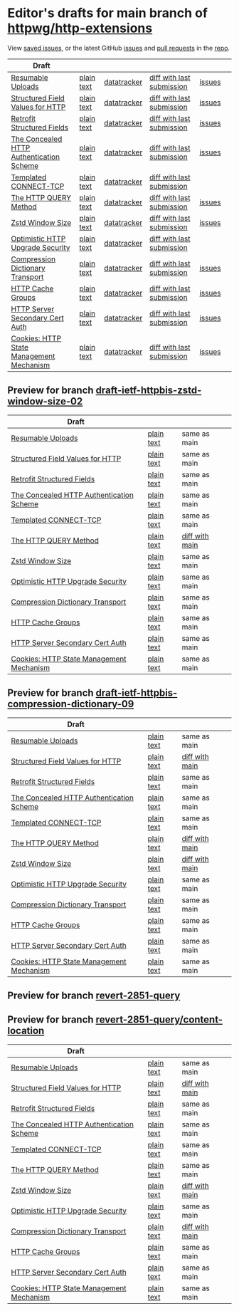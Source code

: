 # Editor's drafts for main branch of [httpwg/http-extensions](https://github.com/httpwg/http-extensions)

View [saved issues](issues.html), or the latest GitHub [issues](https://github.com/httpwg/http-extensions/issues) and [pull requests](https://github.com/httpwg/http-extensions/pulls) in the [repo](https://github.com/httpwg/http-extensions).

| Draft |     |     |     |     |     |
| ----- | --- | --- | --- | --- | --- |
| [Resumable Uploads](./draft-ietf-httpbis-resumable-upload.html "Resumable Uploads for HTTP (HTML)") | [plain text](./draft-ietf-httpbis-resumable-upload.txt "Resumable Uploads for HTTP (Text)") | [datatracker](https://datatracker.ietf.org/doc/draft-ietf-httpbis-resumable-upload "Datatracker for draft-ietf-httpbis-resumable-upload") | [diff with last submission](https://author-tools.ietf.org/api/iddiff?doc_1=draft-ietf-httpbis-resumable-upload&url_2=https://httpwg.github.io/http-extensions/draft-ietf-httpbis-resumable-upload.txt) | [issues](https://github.com/httpwg/http-extensions/labels/resumable-upload) |
| [Structured Field Values for HTTP](./draft-ietf-httpbis-sfbis.html "Structured Field Values for HTTP (HTML)") | [plain text](./draft-ietf-httpbis-sfbis.txt "Structured Field Values for HTTP (Text)") | [datatracker](https://datatracker.ietf.org/doc/draft-ietf-httpbis-sfbis "Datatracker for draft-ietf-httpbis-sfbis") | [diff with last submission](https://author-tools.ietf.org/api/iddiff?doc_1=draft-ietf-httpbis-sfbis&url_2=https://httpwg.github.io/http-extensions/draft-ietf-httpbis-sfbis.txt) | [issues](https://github.com/httpwg/http-extensions/labels/header-structure) |
| [Retrofit Structured Fields](./draft-ietf-httpbis-retrofit.html "Retrofit Structured Fields for HTTP (HTML)") | [plain text](./draft-ietf-httpbis-retrofit.txt "Retrofit Structured Fields for HTTP (Text)") | [datatracker](https://datatracker.ietf.org/doc/draft-ietf-httpbis-retrofit "Datatracker for draft-ietf-httpbis-retrofit") | [diff with last submission](https://author-tools.ietf.org/api/iddiff?doc_1=draft-ietf-httpbis-retrofit&url_2=https://httpwg.github.io/http-extensions/draft-ietf-httpbis-retrofit.txt) | [issues](https://github.com/httpwg/http-extensions/labels/retrofit) |
| [The Concealed HTTP Authentication Scheme](./draft-ietf-httpbis-unprompted-auth.html "The Concealed HTTP Authentication Scheme (HTML)") | [plain text](./draft-ietf-httpbis-unprompted-auth.txt "The Concealed HTTP Authentication Scheme (Text)") | [datatracker](https://datatracker.ietf.org/doc/draft-ietf-httpbis-unprompted-auth "Datatracker for draft-ietf-httpbis-unprompted-auth") | [diff with last submission](https://author-tools.ietf.org/api/iddiff?doc_1=draft-ietf-httpbis-unprompted-auth&url_2=https://httpwg.github.io/http-extensions/draft-ietf-httpbis-unprompted-auth.txt) | [issues](https://github.com/httpwg/http-extensions/labels/unprompted-auth) |
| [Templated CONNECT-TCP](./draft-ietf-httpbis-connect-tcp.html "Template-Driven HTTP CONNECT Proxying for TCP (HTML)") | [plain text](./draft-ietf-httpbis-connect-tcp.txt "Template-Driven HTTP CONNECT Proxying for TCP (Text)") | [datatracker](https://datatracker.ietf.org/doc/draft-ietf-httpbis-connect-tcp "Datatracker for draft-ietf-httpbis-connect-tcp") | [diff with last submission](https://author-tools.ietf.org/api/iddiff?doc_1=draft-ietf-httpbis-connect-tcp&url_2=https://httpwg.github.io/http-extensions/draft-ietf-httpbis-connect-tcp.txt) |  |
| [The HTTP QUERY Method](./draft-ietf-httpbis-safe-method-w-body.html "The HTTP QUERY Method (HTML)") | [plain text](./draft-ietf-httpbis-safe-method-w-body.txt "The HTTP QUERY Method (Text)") | [datatracker](https://datatracker.ietf.org/doc/draft-ietf-httpbis-safe-method-w-body "Datatracker for draft-ietf-httpbis-safe-method-w-body") | [diff with last submission](https://author-tools.ietf.org/api/iddiff?doc_1=draft-ietf-httpbis-safe-method-w-body&url_2=https://httpwg.github.io/http-extensions/draft-ietf-httpbis-safe-method-w-body.txt) | [issues](https://github.com/httpwg/http-extensions/labels/safe-method-w-body) |
| [Zstd Window Size](./draft-ietf-httpbis-zstd-window-size.html "Window Sizing for Zstandard Content Encoding (HTML)") | [plain text](./draft-ietf-httpbis-zstd-window-size.txt "Window Sizing for Zstandard Content Encoding (Text)") | [datatracker](https://datatracker.ietf.org/doc/draft-ietf-httpbis-zstd-window-size "Datatracker for draft-ietf-httpbis-zstd-window-size") | [diff with last submission](https://author-tools.ietf.org/api/iddiff?doc_1=draft-ietf-httpbis-zstd-window-size&url_2=https://httpwg.github.io/http-extensions/draft-ietf-httpbis-zstd-window-size.txt) | [issues](https://github.com/httpwg/http-extensions/labels/zstd-window-size) |
| [Optimistic HTTP Upgrade Security](./draft-ietf-httpbis-optimistic-upgrade.html "Security Considerations for Optimistic Use of HTTP Upgrade (HTML)") | [plain text](./draft-ietf-httpbis-optimistic-upgrade.txt "Security Considerations for Optimistic Use of HTTP Upgrade (Text)") | [datatracker](https://datatracker.ietf.org/doc/draft-ietf-httpbis-optimistic-upgrade "Datatracker for draft-ietf-httpbis-optimistic-upgrade") | [diff with last submission](https://author-tools.ietf.org/api/iddiff?doc_1=draft-ietf-httpbis-optimistic-upgrade&url_2=https://httpwg.github.io/http-extensions/draft-ietf-httpbis-optimistic-upgrade.txt) |  |
| [Compression Dictionary Transport](./draft-ietf-httpbis-compression-dictionary.html "Compression Dictionary Transport (HTML)") | [plain text](./draft-ietf-httpbis-compression-dictionary.txt "Compression Dictionary Transport (Text)") | [datatracker](https://datatracker.ietf.org/doc/draft-ietf-httpbis-compression-dictionary "Datatracker for draft-ietf-httpbis-compression-dictionary") | [diff with last submission](https://author-tools.ietf.org/api/iddiff?doc_1=draft-ietf-httpbis-compression-dictionary&url_2=https://httpwg.github.io/http-extensions/draft-ietf-httpbis-compression-dictionary.txt) | [issues](https://github.com/httpwg/http-extensions/labels/compression-dictionary) |
| [HTTP Cache Groups](./draft-ietf-httpbis-cache-groups.html "HTTP Cache Groups (HTML)") | [plain text](./draft-ietf-httpbis-cache-groups.txt "HTTP Cache Groups (Text)") | [datatracker](https://datatracker.ietf.org/doc/draft-ietf-httpbis-cache-groups "Datatracker for draft-ietf-httpbis-cache-groups") | [diff with last submission](https://author-tools.ietf.org/api/iddiff?doc_1=draft-ietf-httpbis-cache-groups&url_2=https://httpwg.github.io/http-extensions/draft-ietf-httpbis-cache-groups.txt) | [issues](https://github.com/httpwg/http-extensions/labels/cache-groups) |
| [HTTP Server Secondary Cert Auth](./draft-ietf-httpbis-secondary-server-certs.html "Secondary Certificate Authentication of HTTP Servers (HTML)") | [plain text](./draft-ietf-httpbis-secondary-server-certs.txt "Secondary Certificate Authentication of HTTP Servers (Text)") | [datatracker](https://datatracker.ietf.org/doc/draft-ietf-httpbis-secondary-server-certs "Datatracker for draft-ietf-httpbis-secondary-server-certs") | [diff with last submission](https://author-tools.ietf.org/api/iddiff?doc_1=draft-ietf-httpbis-secondary-server-certs&url_2=https://httpwg.github.io/http-extensions/draft-ietf-httpbis-secondary-server-certs.txt) | [issues](https://github.com/httpwg/http-extensions/labels/secondary-server-certs) |
| [Cookies: HTTP State Management Mechanism](./draft-ietf-httpbis-rfc6265bis.html "Cookies: HTTP State Management Mechanism (HTML)") | [plain text](./draft-ietf-httpbis-rfc6265bis.txt "Cookies: HTTP State Management Mechanism (Text)") | [datatracker](https://datatracker.ietf.org/doc/draft-ietf-httpbis-rfc6265bis "Datatracker for draft-ietf-httpbis-rfc6265bis") | [diff with last submission](https://author-tools.ietf.org/api/iddiff?doc_1=draft-ietf-httpbis-rfc6265bis&url_2=https://httpwg.github.io/http-extensions/draft-ietf-httpbis-rfc6265bis.txt) | [issues](https://github.com/httpwg/http-extensions/labels/6265bis) |

## Preview for branch [draft-ietf-httpbis-zstd-window-size-02](draft-ietf-httpbis-zstd-window-size-02)

| Draft |     |     |     |
| ----- | --- | --- | --- |
| [Resumable Uploads](draft-ietf-httpbis-zstd-window-size-02/draft-ietf-httpbis-resumable-upload.html "Resumable Uploads for HTTP (HTML)") | [plain text](draft-ietf-httpbis-zstd-window-size-02/draft-ietf-httpbis-resumable-upload.txt "Resumable Uploads for HTTP (Text)") | same as main |
| [Structured Field Values for HTTP](draft-ietf-httpbis-zstd-window-size-02/draft-ietf-httpbis-sfbis.html "Structured Field Values for HTTP (HTML)") | [plain text](draft-ietf-httpbis-zstd-window-size-02/draft-ietf-httpbis-sfbis.txt "Structured Field Values for HTTP (Text)") | same as main |
| [Retrofit Structured Fields](draft-ietf-httpbis-zstd-window-size-02/draft-ietf-httpbis-retrofit.html "Retrofit Structured Fields for HTTP (HTML)") | [plain text](draft-ietf-httpbis-zstd-window-size-02/draft-ietf-httpbis-retrofit.txt "Retrofit Structured Fields for HTTP (Text)") | same as main |
| [The Concealed HTTP Authentication Scheme](draft-ietf-httpbis-zstd-window-size-02/draft-ietf-httpbis-unprompted-auth.html "The Concealed HTTP Authentication Scheme (HTML)") | [plain text](draft-ietf-httpbis-zstd-window-size-02/draft-ietf-httpbis-unprompted-auth.txt "The Concealed HTTP Authentication Scheme (Text)") | same as main |
| [Templated CONNECT-TCP](draft-ietf-httpbis-zstd-window-size-02/draft-ietf-httpbis-connect-tcp.html "Template-Driven HTTP CONNECT Proxying for TCP (HTML)") | [plain text](draft-ietf-httpbis-zstd-window-size-02/draft-ietf-httpbis-connect-tcp.txt "Template-Driven HTTP CONNECT Proxying for TCP (Text)") | same as main |
| [The HTTP QUERY Method](draft-ietf-httpbis-zstd-window-size-02/draft-ietf-httpbis-safe-method-w-body.html "The HTTP QUERY Method (HTML)") | [plain text](draft-ietf-httpbis-zstd-window-size-02/draft-ietf-httpbis-safe-method-w-body.txt "The HTTP QUERY Method (Text)") | [diff with main](https://author-tools.ietf.org/api/iddiff?url_1=https://httpwg.github.io/http-extensions/draft-ietf-httpbis-safe-method-w-body.txt&url_2=https://httpwg.github.io/http-extensions/draft-ietf-httpbis-zstd-window-size-02/draft-ietf-httpbis-safe-method-w-body.txt) |
| [Zstd Window Size](draft-ietf-httpbis-zstd-window-size-02/draft-ietf-httpbis-zstd-window-size.html "Window Sizing for Zstandard Content Encoding (HTML)") | [plain text](draft-ietf-httpbis-zstd-window-size-02/draft-ietf-httpbis-zstd-window-size.txt "Window Sizing for Zstandard Content Encoding (Text)") | same as main |
| [Optimistic HTTP Upgrade Security](draft-ietf-httpbis-zstd-window-size-02/draft-ietf-httpbis-optimistic-upgrade.html "Security Considerations for Optimistic Use of HTTP Upgrade (HTML)") | [plain text](draft-ietf-httpbis-zstd-window-size-02/draft-ietf-httpbis-optimistic-upgrade.txt "Security Considerations for Optimistic Use of HTTP Upgrade (Text)") | same as main |
| [Compression Dictionary Transport](draft-ietf-httpbis-zstd-window-size-02/draft-ietf-httpbis-compression-dictionary.html "Compression Dictionary Transport (HTML)") | [plain text](draft-ietf-httpbis-zstd-window-size-02/draft-ietf-httpbis-compression-dictionary.txt "Compression Dictionary Transport (Text)") | same as main |
| [HTTP Cache Groups](draft-ietf-httpbis-zstd-window-size-02/draft-ietf-httpbis-cache-groups.html "HTTP Cache Groups (HTML)") | [plain text](draft-ietf-httpbis-zstd-window-size-02/draft-ietf-httpbis-cache-groups.txt "HTTP Cache Groups (Text)") | same as main |
| [HTTP Server Secondary Cert Auth](draft-ietf-httpbis-zstd-window-size-02/draft-ietf-httpbis-secondary-server-certs.html "Secondary Certificate Authentication of HTTP Servers (HTML)") | [plain text](draft-ietf-httpbis-zstd-window-size-02/draft-ietf-httpbis-secondary-server-certs.txt "Secondary Certificate Authentication of HTTP Servers (Text)") | same as main |
| [Cookies: HTTP State Management Mechanism](draft-ietf-httpbis-zstd-window-size-02/draft-ietf-httpbis-rfc6265bis.html "Cookies: HTTP State Management Mechanism (HTML)") | [plain text](draft-ietf-httpbis-zstd-window-size-02/draft-ietf-httpbis-rfc6265bis.txt "Cookies: HTTP State Management Mechanism (Text)") | same as main |

## Preview for branch [draft-ietf-httpbis-compression-dictionary-09](draft-ietf-httpbis-compression-dictionary-09)

| Draft |     |     |     |
| ----- | --- | --- | --- |
| [Resumable Uploads](draft-ietf-httpbis-compression-dictionary-09/draft-ietf-httpbis-resumable-upload.html "Resumable Uploads for HTTP (HTML)") | [plain text](draft-ietf-httpbis-compression-dictionary-09/draft-ietf-httpbis-resumable-upload.txt "Resumable Uploads for HTTP (Text)") | same as main |
| [Structured Field Values for HTTP](draft-ietf-httpbis-compression-dictionary-09/draft-ietf-httpbis-sfbis.html "Structured Field Values for HTTP (HTML)") | [plain text](draft-ietf-httpbis-compression-dictionary-09/draft-ietf-httpbis-sfbis.txt "Structured Field Values for HTTP (Text)") | [diff with main](https://author-tools.ietf.org/api/iddiff?url_1=https://httpwg.github.io/http-extensions/draft-ietf-httpbis-sfbis.txt&url_2=https://httpwg.github.io/http-extensions/draft-ietf-httpbis-compression-dictionary-09/draft-ietf-httpbis-sfbis.txt) |
| [Retrofit Structured Fields](draft-ietf-httpbis-compression-dictionary-09/draft-ietf-httpbis-retrofit.html "Retrofit Structured Fields for HTTP (HTML)") | [plain text](draft-ietf-httpbis-compression-dictionary-09/draft-ietf-httpbis-retrofit.txt "Retrofit Structured Fields for HTTP (Text)") | same as main |
| [The Concealed HTTP Authentication Scheme](draft-ietf-httpbis-compression-dictionary-09/draft-ietf-httpbis-unprompted-auth.html "The Concealed HTTP Authentication Scheme (HTML)") | [plain text](draft-ietf-httpbis-compression-dictionary-09/draft-ietf-httpbis-unprompted-auth.txt "The Concealed HTTP Authentication Scheme (Text)") | same as main |
| [Templated CONNECT-TCP](draft-ietf-httpbis-compression-dictionary-09/draft-ietf-httpbis-connect-tcp.html "Template-Driven HTTP CONNECT Proxying for TCP (HTML)") | [plain text](draft-ietf-httpbis-compression-dictionary-09/draft-ietf-httpbis-connect-tcp.txt "Template-Driven HTTP CONNECT Proxying for TCP (Text)") | same as main |
| [The HTTP QUERY Method](draft-ietf-httpbis-compression-dictionary-09/draft-ietf-httpbis-safe-method-w-body.html "The HTTP QUERY Method (HTML)") | [plain text](draft-ietf-httpbis-compression-dictionary-09/draft-ietf-httpbis-safe-method-w-body.txt "The HTTP QUERY Method (Text)") | [diff with main](https://author-tools.ietf.org/api/iddiff?url_1=https://httpwg.github.io/http-extensions/draft-ietf-httpbis-safe-method-w-body.txt&url_2=https://httpwg.github.io/http-extensions/draft-ietf-httpbis-compression-dictionary-09/draft-ietf-httpbis-safe-method-w-body.txt) |
| [Zstd Window Size](draft-ietf-httpbis-compression-dictionary-09/draft-ietf-httpbis-zstd-window-size.html "Window Sizing for Zstandard Content Encoding (HTML)") | [plain text](draft-ietf-httpbis-compression-dictionary-09/draft-ietf-httpbis-zstd-window-size.txt "Window Sizing for Zstandard Content Encoding (Text)") | [diff with main](https://author-tools.ietf.org/api/iddiff?url_1=https://httpwg.github.io/http-extensions/draft-ietf-httpbis-zstd-window-size.txt&url_2=https://httpwg.github.io/http-extensions/draft-ietf-httpbis-compression-dictionary-09/draft-ietf-httpbis-zstd-window-size.txt) |
| [Optimistic HTTP Upgrade Security](draft-ietf-httpbis-compression-dictionary-09/draft-ietf-httpbis-optimistic-upgrade.html "Security Considerations for Optimistic Use of HTTP Upgrade (HTML)") | [plain text](draft-ietf-httpbis-compression-dictionary-09/draft-ietf-httpbis-optimistic-upgrade.txt "Security Considerations for Optimistic Use of HTTP Upgrade (Text)") | same as main |
| [Compression Dictionary Transport](draft-ietf-httpbis-compression-dictionary-09/draft-ietf-httpbis-compression-dictionary.html "Compression Dictionary Transport (HTML)") | [plain text](draft-ietf-httpbis-compression-dictionary-09/draft-ietf-httpbis-compression-dictionary.txt "Compression Dictionary Transport (Text)") | same as main |
| [HTTP Cache Groups](draft-ietf-httpbis-compression-dictionary-09/draft-ietf-httpbis-cache-groups.html "HTTP Cache Groups (HTML)") | [plain text](draft-ietf-httpbis-compression-dictionary-09/draft-ietf-httpbis-cache-groups.txt "HTTP Cache Groups (Text)") | same as main |
| [HTTP Server Secondary Cert Auth](draft-ietf-httpbis-compression-dictionary-09/draft-ietf-httpbis-secondary-server-certs.html "Secondary Certificate Authentication of HTTP Servers (HTML)") | [plain text](draft-ietf-httpbis-compression-dictionary-09/draft-ietf-httpbis-secondary-server-certs.txt "Secondary Certificate Authentication of HTTP Servers (Text)") | same as main |
| [Cookies: HTTP State Management Mechanism](draft-ietf-httpbis-compression-dictionary-09/draft-ietf-httpbis-rfc6265bis.html "Cookies: HTTP State Management Mechanism (HTML)") | [plain text](draft-ietf-httpbis-compression-dictionary-09/draft-ietf-httpbis-rfc6265bis.txt "Cookies: HTTP State Management Mechanism (Text)") | same as main |

## Preview for branch [revert-2851-query](revert-2851-query)

## Preview for branch [revert-2851-query/content-location](revert-2851-query/content-location)

| Draft |     |     |     |
| ----- | --- | --- | --- |
| [Resumable Uploads](revert-2851-query/content-location/draft-ietf-httpbis-resumable-upload.html "Resumable Uploads for HTTP (HTML)") | [plain text](revert-2851-query/content-location/draft-ietf-httpbis-resumable-upload.txt "Resumable Uploads for HTTP (Text)") | same as main |
| [Structured Field Values for HTTP](revert-2851-query/content-location/draft-ietf-httpbis-sfbis.html "Structured Field Values for HTTP (HTML)") | [plain text](revert-2851-query/content-location/draft-ietf-httpbis-sfbis.txt "Structured Field Values for HTTP (Text)") | [diff with main](https://author-tools.ietf.org/api/iddiff?url_1=https://httpwg.github.io/http-extensions/draft-ietf-httpbis-sfbis.txt&url_2=https://httpwg.github.io/http-extensions/revert-2851-query/content-location/draft-ietf-httpbis-sfbis.txt) |
| [Retrofit Structured Fields](revert-2851-query/content-location/draft-ietf-httpbis-retrofit.html "Retrofit Structured Fields for HTTP (HTML)") | [plain text](revert-2851-query/content-location/draft-ietf-httpbis-retrofit.txt "Retrofit Structured Fields for HTTP (Text)") | same as main |
| [The Concealed HTTP Authentication Scheme](revert-2851-query/content-location/draft-ietf-httpbis-unprompted-auth.html "The Concealed HTTP Authentication Scheme (HTML)") | [plain text](revert-2851-query/content-location/draft-ietf-httpbis-unprompted-auth.txt "The Concealed HTTP Authentication Scheme (Text)") | same as main |
| [Templated CONNECT-TCP](revert-2851-query/content-location/draft-ietf-httpbis-connect-tcp.html "Template-Driven HTTP CONNECT Proxying for TCP (HTML)") | [plain text](revert-2851-query/content-location/draft-ietf-httpbis-connect-tcp.txt "Template-Driven HTTP CONNECT Proxying for TCP (Text)") | same as main |
| [The HTTP QUERY Method](revert-2851-query/content-location/draft-ietf-httpbis-safe-method-w-body.html "The HTTP QUERY Method (HTML)") | [plain text](revert-2851-query/content-location/draft-ietf-httpbis-safe-method-w-body.txt "The HTTP QUERY Method (Text)") | same as main |
| [Zstd Window Size](revert-2851-query/content-location/draft-ietf-httpbis-zstd-window-size.html "Window Sizing for Zstandard Content Encoding (HTML)") | [plain text](revert-2851-query/content-location/draft-ietf-httpbis-zstd-window-size.txt "Window Sizing for Zstandard Content Encoding (Text)") | [diff with main](https://author-tools.ietf.org/api/iddiff?url_1=https://httpwg.github.io/http-extensions/draft-ietf-httpbis-zstd-window-size.txt&url_2=https://httpwg.github.io/http-extensions/revert-2851-query/content-location/draft-ietf-httpbis-zstd-window-size.txt) |
| [Optimistic HTTP Upgrade Security](revert-2851-query/content-location/draft-ietf-httpbis-optimistic-upgrade.html "Security Considerations for Optimistic Use of HTTP Upgrade (HTML)") | [plain text](revert-2851-query/content-location/draft-ietf-httpbis-optimistic-upgrade.txt "Security Considerations for Optimistic Use of HTTP Upgrade (Text)") | same as main |
| [Compression Dictionary Transport](revert-2851-query/content-location/draft-ietf-httpbis-compression-dictionary.html "Compression Dictionary Transport (HTML)") | [plain text](revert-2851-query/content-location/draft-ietf-httpbis-compression-dictionary.txt "Compression Dictionary Transport (Text)") | [diff with main](https://author-tools.ietf.org/api/iddiff?url_1=https://httpwg.github.io/http-extensions/draft-ietf-httpbis-compression-dictionary.txt&url_2=https://httpwg.github.io/http-extensions/revert-2851-query/content-location/draft-ietf-httpbis-compression-dictionary.txt) |
| [HTTP Cache Groups](revert-2851-query/content-location/draft-ietf-httpbis-cache-groups.html "HTTP Cache Groups (HTML)") | [plain text](revert-2851-query/content-location/draft-ietf-httpbis-cache-groups.txt "HTTP Cache Groups (Text)") | same as main |
| [HTTP Server Secondary Cert Auth](revert-2851-query/content-location/draft-ietf-httpbis-secondary-server-certs.html "Secondary Certificate Authentication of HTTP Servers (HTML)") | [plain text](revert-2851-query/content-location/draft-ietf-httpbis-secondary-server-certs.txt "Secondary Certificate Authentication of HTTP Servers (Text)") | same as main |
| [Cookies: HTTP State Management Mechanism](revert-2851-query/content-location/draft-ietf-httpbis-rfc6265bis.html "Cookies: HTTP State Management Mechanism (HTML)") | [plain text](revert-2851-query/content-location/draft-ietf-httpbis-rfc6265bis.txt "Cookies: HTTP State Management Mechanism (Text)") | same as main |

